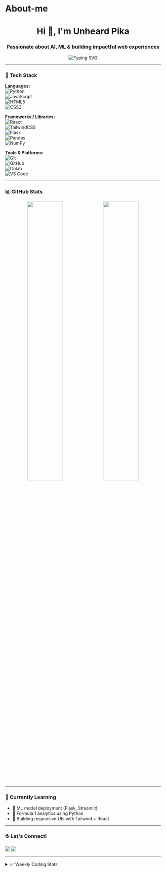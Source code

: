 # About-me
<h1 align="center">Hi 👋, I'm Unheard Pika</h1>
<h3 align="center">Passionate about AI, ML & building impactful web experiences</h3>

<p align="center">
  <img src="https://readme-typing-svg.herokuapp.com?font=Fira+Code&weight=500&pause=1000&color=00F7FF&center=true&vCenter=true&width=435&lines=Data+Nerd+%7C+Full-Stack+Learner+%7C+AI+Explorer;I+build+ML-powered+tools+%E2%9A%99%EF%B8%8F" alt="Typing SVG" />
</p>

---

### 🔧 Tech Stack

**Languages:**  
![Python](https://img.shields.io/badge/-Python-333?style=flat&logo=python&logoColor=ffdd54)  
![JavaScript](https://img.shields.io/badge/-JavaScript-333?style=flat&logo=javascript)  
![HTML5](https://img.shields.io/badge/-HTML5-333?style=flat&logo=html5)  
![CSS3](https://img.shields.io/badge/-CSS3-333?style=flat&logo=css3)

**Frameworks / Libraries:**  
![React](https://img.shields.io/badge/-React-333?style=flat&logo=react)  
![TailwindCSS](https://img.shields.io/badge/-Tailwind-333?style=flat&logo=tailwind-css)  
![Flask](https://img.shields.io/badge/-Flask-333?style=flat&logo=flask)  
![Pandas](https://img.shields.io/badge/-Pandas-333?style=flat&logo=pandas)  
![NumPy](https://img.shields.io/badge/-NumPy-333?style=flat&logo=numpy)

**Tools & Platforms:**  
![Git](https://img.shields.io/badge/-Git-333?style=flat&logo=git)  
![GitHub](https://img.shields.io/badge/-GitHub-333?style=flat&logo=github)  
![Colab](https://img.shields.io/badge/-Google_Colab-333?style=flat&logo=google-colab&logoColor=yellow)  
![VS Code](https://img.shields.io/badge/-VS_Code-333?style=flat&logo=visual-studio-code&logoColor=blue)

---

### 📊 GitHub Stats

<p align="center">
  <img src="https://github-readme-stats.vercel.app/api?username=unheardpika&show_icons=true&theme=tokyonight" width="48%" />
  <img src="https://github-readme-streak-stats.herokuapp.com/?user=unheardpika&theme=tokyonight" width="48%" />
</p>

---

### 🌱 Currently Learning

- 🧠 ML model deployment (Flask, Streamlit)
- 🏁 Formula 1 analytics using Python
- 📱 Building responsive UIs with Tailwind + React

---

### ☕ Let's Connect!

<a href="https://linkedin.com/in/your-profile"><img src="https://img.shields.io/badge/LinkedIn-blue?style=flat&logo=linkedin" /></a>
<a href="mailto:your.email@butcherboys089@gmail.com"><img src="https://img.shields.io/badge/Gmail-red?style=flat&logo=gmail&logoColor=white" /></a>

---

<details>
  <summary>📈 Weekly Coding Stats</summary>
  <img src="https://github-readme-stats.vercel.app/api/wakatime?username=yourwakatimeid&layout=compact" />
</details>

